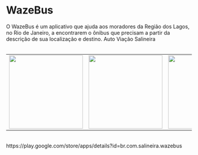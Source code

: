 # WazeBus
O WazeBus é um aplicativo que ajuda aos moradores da Região dos Lagos, no Rio de Janeiro, a encontrarem o ônibus que precisam a partir da descrição de sua localização e destino.
Auto Viação Salineira
</br>
</br>
<table style="border: none">
<tr>
<td><img height=200 src="http://5.189.162.145:8085/Images/Wazebus0.png"/></td>
<td><img height=200 src="http://5.189.162.145:8085/Images/Wazebus1.png"/></td>
<td><img height=200 src="http://5.189.162.145:8085/Images/Wazebus2.png"/></td>
<td><img height=200 src="http://5.189.162.145:8085/Images/Wazebus3.png"/></td>
<td><img height=200 src="http://5.189.162.145:8085/Images/Wazebus4.png"/></td>
<td><img height=200 src="http://5.189.162.145:8085/Images/Wazebus5.png"/></td>  
</tr>
</table>
</br>
https://play.google.com/store/apps/details?id=br.com.salineira.wazebus


